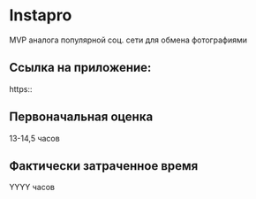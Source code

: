 # Instapro

MVP аналога популярной соц. сети для обмена фотографиями

## Ссылка на приложение:

https::

## Первоначальная оценка

13-14,5 часов 

## Фактически затраченное время

YYYY часов

